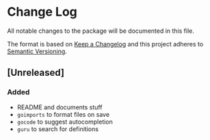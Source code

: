 # Change Log
All notable changes to the package will be documented in this file.

The format is based on [Keep a Changelog](http://keepachangelog.com/en/1.0.0/)
and this project adheres to [Semantic Versioning](http://semver.org/spec/v2.0.0.html).

## [Unreleased]
### Added
- README and documents stuff
- `goimports` to format files on save
- `gocode` to suggest autocompletion
- `guru` to search for definitions
